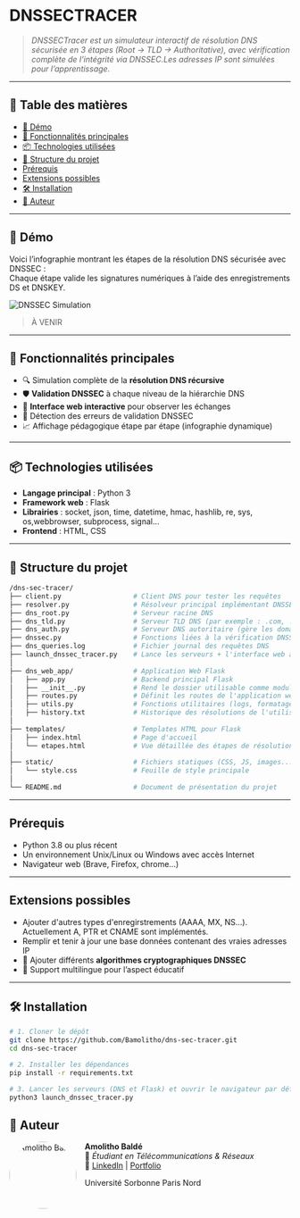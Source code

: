 # DNSSECTRACER

> _DNSSECTracer est un simulateur interactif de résolution DNS sécurisée en 3 étapes (Root → TLD → Authoritative), avec vérification complète de l’intégrité via DNSSEC.Les adresses IP sont simulées pour l’apprentissage._

---

## 🧭 Table des matières

- [📸 Démo](#-démo)
- [🚀 Fonctionnalités principales](#-fonctionnalités-principales)
- [📦 Technologies utilisées](#-technologies-utilisées)
- [📁 Structure du projet](#-structure-du-projet)
- [Prérequis](#-prérequis)
- [Extensions possibles](#-extensions-possibles)
- [🛠️ Installation](#️-installation)
- [👤 Auteur](#-auteur)

---

## 📸 Démo

Voici l’infographie montrant les étapes de la résolution DNS sécurisée avec DNSSEC :  
Chaque étape valide les signatures numériques à l’aide des enregistrements DS et DNSKEY.

![DNSSEC Simulation](./illustration.png)
> À VENIR

---

## 🚀 Fonctionnalités principales

- 🔍 Simulation complète de la **résolution DNS récursive**
- 🛡️ **Validation DNSSEC** à chaque niveau de la hiérarchie DNS
- 💬 **Interface web interactive** pour observer les échanges
- 🛑 Détection des erreurs de validation DNSSEC
- 📈 Affichage pédagogique étape par étape (infographie dynamique)

---

## 📦 Technologies utilisées

- **Langage principal** : Python 3
- **Framework web** : Flask
- **Librairies** : socket, json, time, datetime, hmac, hashlib, re, sys, os,webbrowser, subprocess, signal...
- **Frontend** : HTML, CSS 

---

## 📁 Structure du projet
```bash
/dns-sec-tracer/
├── client.py                  # Client DNS pour tester les requêtes
├── resolver.py                # Résolveur principal implémentant DNSSEC
├── dns_root.py                # Serveur racine DNS
├── dns_tld.py                 # Serveur TLD DNS (par exemple : .com, .fr)
├── dns_auth.py                # Serveur DNS autoritaire (gère les domaines finaux)
├── dnssec.py                  # Fonctions liées à la vérification DNSSEC
├── dns_queries.log            # Fichier journal des requêtes DNS
├── launch_dnssec_tracer.py    # Lance les serveurs + l'interface web automatiquement
│
├── dns_web_app/               # Application Web Flask
│   ├── app.py                 # Backend principal Flask
│   ├── __init__.py            # Rend le dossier utilisable comme module Python
│   ├── routes.py              # Définit les routes de l'application web
│   ├── utils.py               # Fonctions utilitaires (logs, formatage...)
│   ├── history.txt            # Historique des résolutions de l'utilisateur
│
├── templates/                 # Templates HTML pour Flask
│   ├── index.html             # Page d'accueil
│   └── etapes.html            # Vue détaillée des étapes de résolution
│
├── static/                    # Fichiers statiques (CSS, JS, images...)
│   └── style.css              # Feuille de style principale
│
└── README.md                  # Document de présentation du projet
```
---

## Prérequis

- Python 3.8 ou plus récent
- Un environnement Unix/Linux ou Windows avec accès Internet
- Navigateur web (Brave, Firefox, chrome...)

---

## Extensions possibles

- Ajouter d'autres types d'enregirstrements (AAAA, MX, NS...). Actuellement A, PTR et CNAME sont implémentés.
- Remplir et tenir à jour une base données contenant des vraies adresses IP
- 🔐 Ajouter différents **algorithmes cryptographiques DNSSEC**
- 🧠 Support multilingue pour l’aspect éducatif

---

## 🛠️ Installation

```bash
# 1. Cloner le dépôt
git clone https://github.com/Bamolitho/dns-sec-tracer.git
cd dns-sec-tracer

# 2. Installer les dépendances
pip install -r requirements.txt

# 3. Lancer les serveurs (DNS et Flask) et ouvrir le navigateur par défaut pour afficher l'interface web (http://localhost:5000)
python3 launch_dnssec_tracer.py
```
 ## 👤 Auteur

<img src="https://media.licdn.com/dms/image/v2/D4E03AQE0RS8O9YuIBQ/profile-displayphoto-shrink_800_800/profile-displayphoto-shrink_800_800/0/1731164064570?e=1752710400&v=beta&t=SL7J1e3sF2duZ7tIablBmQb0CzHfy6kArP7a2lzcw40" alt="Amolitho Baldé" width="120" style="border-radius: 50%; margin-right: 15px;" align="left">

**Amolitho Baldé**  
💼 *Étudiant en Télécommunications & Réseaux*  
🔗 [LinkedIn](https://www.linkedin.com/in/amolithobalde/) | [Portfolio](https://bamolitho.github.io/portfolio/)
<p>Université Sorbonne Paris Nord</p>

<br clear="left"/>
